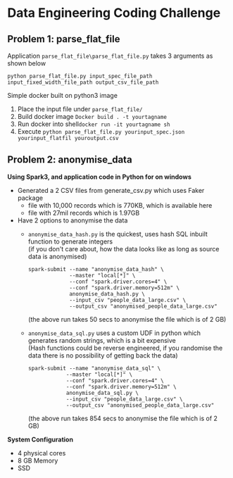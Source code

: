 # Data Engineering Coding Challenge

## Problem 1: parse_flat_file
Application
```parse_flat_file\parse_flat_file.py``` takes 3 arguments as shown below

```python parse_flat_file.py input_spec_file_path input_fixed_width_file_path output_csv_file_path```

Simple docker built on python3 image
1. Place the input file under ```parse_flat_file/```
1. Build docker image ```Docker build . -t yourtagname```
1. Run docker into shell```docker run -it yourtagname sh```
1. Execute ```python parse_flat_file.py yourinput_spec.json yourinput_flatfil youroutput.csv ```


## Problem 2: anonymise_data
**Using Spark3, and application code in  Python for  on windows**
* Generated a 2 CSV files from generate_csv.py which uses Faker package<br>
  * file with 10,000 records which is 770KB, which is available here<br>
  * file with 27mil records which is 1.97GB 
* Have 2 options to anonymise the data
  * ```anonymise_data_hash.py``` is the quickest, uses hash SQL inbuilt function to generate integers<br>
    (if you don't care about, how the data looks like as long as source data is anonymised)
    ```
    spark-submit --name "anonymise_data_hash" \
                 --master "local[*]" \
                 --conf "spark.driver.cores=4" \
                 --conf "spark.driver.memory=512m" \
                 anonymise_data_hash.py \
                 --input_csv "people_data_large.csv" \
                 --output_csv "anonymised_people_data_large.csv" 
    ```
    (the above run takes 50 secs to anonymise the file which is of 2 GB)
    
  * ```anonymise_data_sql.py``` uses a custom UDF in python which generates random strings, which is a bit expensive<br>
    (Hash functions could be reverse engineered, if you randomise the data there is no possibility of getting back the data)
     ```
    spark-submit --name "anonymise_data_sql" \
                 --master "local[*]" \
                 --conf "spark.driver.cores=4" \
                 --conf "spark.driver.memory=512m" \
                 anonymise_data_sql.py \
                 --input_csv "people_data_large.csv" \
                 --output_csv "anonymised_people_data_large.csv" 
    ```
    (the above run takes 854 secs to anonymise the file which is of 2 GB)
    
**System Configuration**
* 4 physical cores
* 8 GB Memory
* SSD